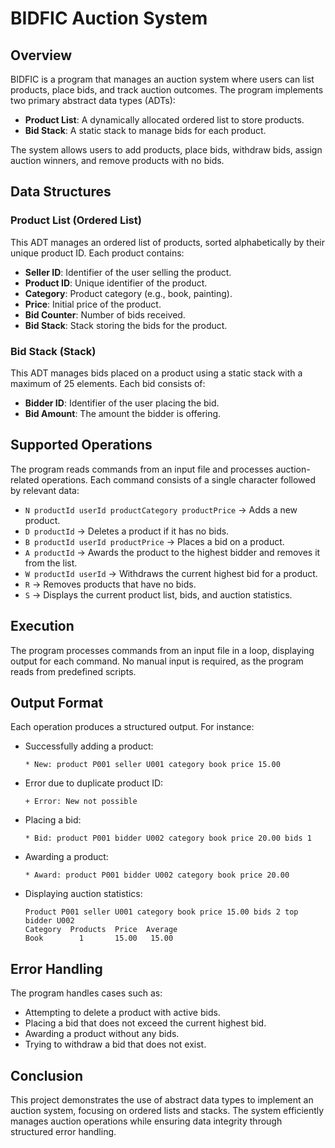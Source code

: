 # BIDFIC Auction System

## Overview
BIDFIC is a program that manages an auction system where users can list products, place bids, and track auction outcomes. The program implements two primary abstract data types (ADTs):

- **Product List**: A dynamically allocated ordered list to store products.
- **Bid Stack**: A static stack to manage bids for each product.

The system allows users to add products, place bids, withdraw bids, assign auction winners, and remove products with no bids.

## Data Structures
### Product List (Ordered List)
This ADT manages an ordered list of products, sorted alphabetically by their unique product ID. Each product contains:

- **Seller ID**: Identifier of the user selling the product.
- **Product ID**: Unique identifier of the product.
- **Category**: Product category (e.g., book, painting).
- **Price**: Initial price of the product.
- **Bid Counter**: Number of bids received.
- **Bid Stack**: Stack storing the bids for the product.

### Bid Stack (Stack)
This ADT manages bids placed on a product using a static stack with a maximum of 25 elements. Each bid consists of:

- **Bidder ID**: Identifier of the user placing the bid.
- **Bid Amount**: The amount the bidder is offering.

## Supported Operations
The program reads commands from an input file and processes auction-related operations. Each command consists of a single character followed by relevant data:

- `N productId userId productCategory productPrice` → Adds a new product.
- `D productId` → Deletes a product if it has no bids.
- `B productId userId productPrice` → Places a bid on a product.
- `A productId` → Awards the product to the highest bidder and removes it from the list.
- `W productId userId` → Withdraws the current highest bid for a product.
- `R` → Removes products that have no bids.
- `S` → Displays the current product list, bids, and auction statistics.

## Execution
The program processes commands from an input file in a loop, displaying output for each command. No manual input is required, as the program reads from predefined scripts.

## Output Format
Each operation produces a structured output. For instance:

- Successfully adding a product:
  ```
  * New: product P001 seller U001 category book price 15.00
  ```
- Error due to duplicate product ID:
  ```
  + Error: New not possible
  ```
- Placing a bid:
  ```
  * Bid: product P001 bidder U002 category book price 20.00 bids 1
  ```
- Awarding a product:
  ```
  * Award: product P001 bidder U002 category book price 20.00
  ```
- Displaying auction statistics:
  ```
  Product P001 seller U001 category book price 15.00 bids 2 top bidder U002
  Category  Products  Price  Average
  Book        1       15.00   15.00
  ```

## Error Handling
The program handles cases such as:
- Attempting to delete a product with active bids.
- Placing a bid that does not exceed the current highest bid.
- Awarding a product without any bids.
- Trying to withdraw a bid that does not exist.

## Conclusion
This project demonstrates the use of abstract data types to implement an auction system, focusing on ordered lists and stacks. The system efficiently manages auction operations while ensuring data integrity through structured error handling.
